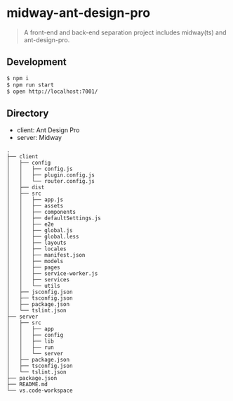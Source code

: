 # midway-ant-design-pro

> A front-end and back-end separation project includes midway(ts) and ant-design-pro.

## Development

```bash
$ npm i
$ npm run start
$ open http://localhost:7001/
```

## Directory

- client: Ant Design Pro
- server: Midway

```tree
.
├── client
│   ├── config
│   │   ├── config.js
│   │   ├── plugin.config.js
│   │   └── router.config.js
│   ├── dist
│   ├── src
│   │   ├── app.js
│   │   ├── assets
│   │   ├── components
│   │   ├── defaultSettings.js
│   │   ├── e2e
│   │   ├── global.js
│   │   ├── global.less
│   │   ├── layouts
│   │   ├── locales
│   │   ├── manifest.json
│   │   ├── models
│   │   ├── pages
│   │   ├── service-worker.js
│   │   ├── services
│   │   └── utils
│   ├── jsconfig.json
│   ├── tsconfig.json
│   ├── package.json
│   └── tslint.json
├── server
│   ├── src
│   │   ├── app
│   │   ├── config
│   │   ├── lib
│   │   ├── run
│   │   └── server
│   ├── package.json
│   ├── tsconfig.json
│   └── tslint.json
├── package.json
├── README.md
└── vs.code-workspace
```
